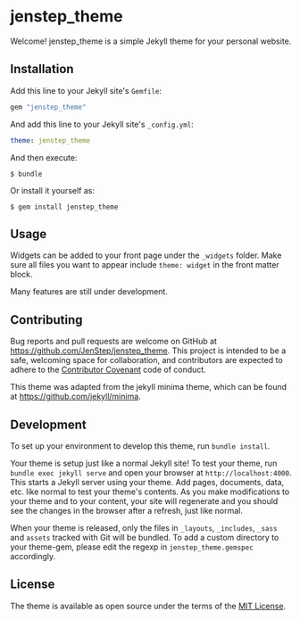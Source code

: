 # jenstep_theme

Welcome! jenstep_theme is a simple Jekyll theme for your personal website.


## Installation

Add this line to your Jekyll site's `Gemfile`:

```ruby
gem "jenstep_theme"
```

And add this line to your Jekyll site's `_config.yml`:

```yaml
theme: jenstep_theme
```

And then execute:

    $ bundle

Or install it yourself as:

    $ gem install jenstep_theme

## Usage

Widgets can be added to your front page under the `_widgets` folder. Make sure all files you want to appear include `theme: widget` in the front matter block.

Many features are still under development.

## Contributing

Bug reports and pull requests are welcome on GitHub at https://github.com/JenStep/jenstep_theme. This project is intended to be a safe, welcoming space for collaboration, and contributors are expected to adhere to the [Contributor Covenant](http://contributor-covenant.org) code of conduct.

This theme was adapted from the jekyll minima theme, which can be found at https://github.com/jekyll/minima.

## Development

To set up your environment to develop this theme, run `bundle install`.

Your theme is setup just like a normal Jekyll site! To test your theme, run `bundle exec jekyll serve` and open your browser at `http://localhost:4000`. This starts a Jekyll server using your theme. Add pages, documents, data, etc. like normal to test your theme's contents. As you make modifications to your theme and to your content, your site will regenerate and you should see the changes in the browser after a refresh, just like normal.

When your theme is released, only the files in `_layouts`, `_includes`, `_sass` and `assets` tracked with Git will be bundled.
To add a custom directory to your theme-gem, please edit the regexp in `jenstep_theme.gemspec` accordingly.

## License

The theme is available as open source under the terms of the [MIT License](https://opensource.org/licenses/MIT).

